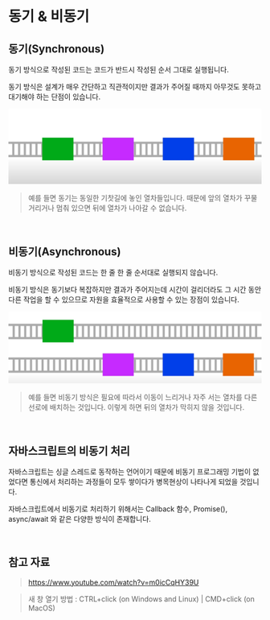 # 동기 & 비동기

## 동기(Synchronous)

동기 방식으로 작성된 코드는 코드가 반드시 작성된 순서 그대로 실행됩니다.

동기 방식은 설계가 매우 간단하고 직관적이지만 결과가 주어질 때까지 아무것도 못하고 대기해야 하는 단점이 있습니다.

<img src="../images/CS/synchronous.png" alt="동기"  width="600px" />

> 예를 들면 동기는 동일한 기찻길에 놓인 열차들입니다. 때문에 앞의 열차가 꾸물거리거나 멈춰 있으면 뒤에 열차가 나아갈 수 없습니다.

<br />

## 비동기(Asynchronous)

비동기 방식으로 작성된 코드는 한 줄 한 줄 순서대로 실행되지 않습니다.

비동기 방식은 동기보다 복잡하지만 결과가 주어지는데 시간이 걸리더라도 그 시간 동안 다른 작업을 할 수 있으므로 자원을 효율적으로 사용할 수 있는 장점이 있습니다.

<img src="../images/CS/asynchronous.png" alt="비동기" width="600px" />

> 예를 들면 비동기 방식은 필요에 따라서 이동이 느리거나 자주 서는 열차를 다른 선로에 배치하는 것입니다. 이렇게 하면 뒤의 열차가 막히지 않을 것입니다.

<br />

## 자바스크립트의 비동기 처리

자바스크립트는 싱글 스레드로 동작하는 언어이기 때문에 비동기 프로그래밍 기법이 없었다면 통신에서 처리하는 과정들이 모두 쌓이다가 병목현상이 나타나게 되었을 것입니다.

자바스크립트에서 비동기로 처리하기 위해서는 Callback 함수, Promise(), async/await 와 같은 다양한 방식이 존재합니다.

<br />

## 참고 자료

> https://www.youtube.com/watch?v=m0icCqHY39U

> 새 창 열기 방법 : CTRL+click (on Windows and Linux) | CMD+click (on MacOS)
